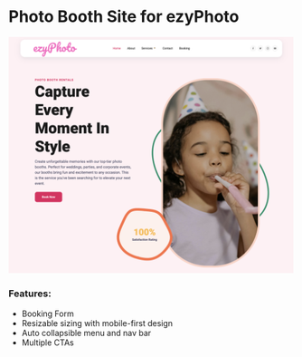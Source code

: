 # Photo Booth Site for ezyPhoto 
![image description](thumbnail-ezyphoto.png)

### Features:
- Booking Form
- Resizable sizing with mobile-first design
- Auto collapsible menu and nav bar
- Multiple CTAs

